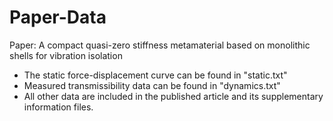 # Paper-Data
Paper: A compact quasi-zero stiffness metamaterial based on monolithic shells for vibration isolation

- The static force-displacement curve can be found in "static.txt"
- Measured transmissibility data can be found in "dynamics.txt"
- All other data are included in the published article and its supplementary information files.


